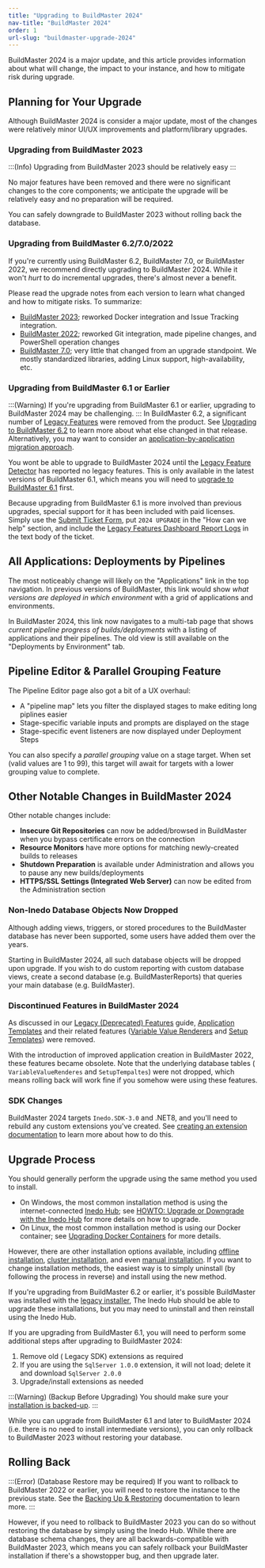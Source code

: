 ```yaml
---
title: "Upgrading to BuildMaster 2024"
nav-title: "BuildMaster 2024"
order: 1
url-slug: "buildmaster-upgrade-2024"
---
```


BuildMaster 2024 is a major update, and this article provides information about what will change, the impact to your instance, and how to mitigate risk during upgrade.

## Planning for Your Upgrade

Although BuildMaster 2024 is consider a major update, most of the changes were relatively minor UI/UX improvements and platform/library upgrades.

### Upgrading from BuildMaster 2023
:::(Info)
Upgrading from BuildMaster 2023 should be relatively easy
:::

No major features have been removed and there were no significant changes to the core components; we anticipate the upgrade will be relatively easy and no preparation will be required. 

You can safely downgrade to BuildMaster 2023 without rolling back the database.

### Upgrading from BuildMaster 6.2/7.0/2022

If you're currently using BuildMaster 6.2, BuildMaster 7.0, or BuildMaster 2022, we recommend directly upgrading to BuildMaster 2024. While it won't *hurt* to do incremental upgrades, there's almost never a benefit.

Please read the upgrade notes from each version to learn what changed and how to mitigate risks. To summarize:

* [BuildMaster 2023](/docs/buildmaster-upgrade-2023); reworked Docker integration and Issue Tracking integration. 
*  [BuildMaster 2022](/docs/buildmaster-upgrade-2022); reworked Git integration, made pipeline changes, and PowerShell operation changes
* [BuildMaster 7.0](/docs/buildmaster-upgrading-to-v7); very little that changed from an upgrade standpoint. We mostly standardized libraries, adding Linux support, high-availability, etc.


### Upgrading from BuildMaster 6.1 or Earlier
:::(Warning)
If you're upgrading from BuildMaster 6.1 or earlier, upgrading to BuildMaster 2024 may be challenging.
:::
In BuildMaster 6.2, a significant number of [Legacy Features](/docs/buildmaster/installation-maintenance/buildmaster-legacy/buildmaster-legacy-features) were removed from the product. See [Upgrading to BuildMaster 6.2](/docs/buildmaster-upgrading-to-6-2) to learn more about what else changed in that release. Alternatively, you may want to consider an [application-by-application migration approach](/docs/buildmaster/installation-maintenance/buildmaster-migrating-instance-to-new-server#migrating-applicationbyapplication).

You wont be able to upgrade to BuildMaster 2024 until the [Legacy Feature Detector](/docs/buildmaster/installation-maintenance/buildmaster-legacy/buildmaster-legacy-features#legacy-feature-detector) has reported no legacy features. This is only available in the latest versions of BuildMaster 6.1, which means you will need to [upgrade to BuildMaster 6.1](/docs/buildmaster-upgrading-to-6-1) first.

Because upgrading from BuildMaster 6.1 is more involved than previous upgrades, special support for it has been included with paid licenses. Simply use the [Submit Ticket Form](https://my.inedo.com/tickets/new), put `2024 UPGRADE` in the "How can we help" section, and include the [Legacy Features Dashboard Report Logs](/docs/buildmaster/installation-maintenance/buildmaster-legacy/buildmaster-legacy-features#legacy-feature-detector) in the text body of the ticket.

## All Applications: Deployments by Pipelines

The most noticeably change will likely on the "Applications" link in the top navigation. In previous versions of BuildMaster, this link would show *what versions are deployed in which environment* with a grid of applications and environments.

In BuildMaster 2024, this link now navigates to a multi-tab page that shows *current pipeline progress of builds/deployments* with a listing of applications and their pipelines.  The old view is still available on the "Deployments by Environment" tab.

## Pipeline Editor & Parallel Grouping Feature

The Pipeline Editor  page also got a bit of a UX overhaul:

* A "pipeline map" lets you filter the displayed stages to make editing long piplines easier
* Stage-specific variable inputs and prompts are displayed on the stage
* Stage-specific event listeners are now displayed under Deployment Steps

You can also specify a *parallel grouping* value on a stage target. When set (valid values are 1 to 99), this target will await for targets with a lower grouping value to complete.


## Other Notable Changes in BuildMaster 2024

Other notable changes include:
* **Insecure Git Repositories** can now be added/browsed in BuildMaster when you bypass certificate errors on the connection
* **Resource Monitors** have more options for matching newly-created builds to releases
* **Shutdown Preparation** is available under Administration and allows you to pause any new builds/deployments
* **HTTPS/SSL Settings (Integrated Web Server)** can now be edited from the Administration section

### Non-Inedo Database Objects Now Dropped

Although adding views, triggers, or stored procedures to the BuildMaster database has never been supported, some users have added them over the years.

Starting in BuildMaster 2024, all such database objects will be dropped upon upgrade. If you wish to do custom reporting with custom database views, create a
second database (e.g. BuildMasterReports) that queries your main database (e.g. BuildMaster).

### Discontinued Features in BuildMaster 2024

As discussed in our [Legacy (Deprecated) Features](/docs/buildmaster/installation-maintenance/buildmaster-legacy) guide, [Application Templates](/docs/buildmaster/installation-maintenance/buildmaster-legacy/buildmaster-legacy-application-templates) and their related features ([Variable Value Renderers](/docs/buildmaster/otterscript-execution-engine/buildmaster-variables/buildmaster-variables-customizing-display) and [Setup Templates](/docs/buildmaster/installation-maintenance/buildmaster-legacy/buildmaster-applications-concepts-setup-templates)) were removed.

With the introduction of improved application creation in BuildMaster 2022, these features became obsolete. Note that the underlying database tables ( `VariableValueRenderes` and `SetupTempaltes`) were not dropped, which means rolling back will work fine if you somehow were using these features.


### SDK Changes
BuildMaster 2024 targets `Inedo.SDK-3.0` and .NET8, and you'll need to rebuild any custom extensions you've created. See [creating an extension documentation](/docs/inedosdk/extending-inedo-tools-using-the-sdk/inedosdk-extending-creating) to learn more about how to do this.


## Upgrade Process
You should generally perform the upgrade using the same method you used to install.

* On Windows, the most common installation method is using the internet-connected [Inedo Hub](/docs/installation/windows/desktophub-overview); see  [HOWTO: Upgrade or Downgrade with the Inedo Hub](/docs/installation/windows/inedo-hub-upgrade-downgrade) for more details on how to upgrade.
* On Linux, the most common installation method is using our Docker container; see [Upgrading Docker Containers](/docs/installation/linux/installation-upgrading-docker-containers) for more details.

However, there are other installation options available, including [offline installation](/docs/installation/windows/desktophub-overview/desktophub-offline), [cluster installation](/docs/installation/high-availability-load-balancing/high-availability-load-balancing), and even [manual installation](/docs/installation/manual-installation). If you want to change installation methods, the easiest way is to simply uninstall (by following the process in reverse) and install using the new method.

If you're upgrading from BuildMaster 6.2 or earlier, it's possible BuildMaster was installed with the [legacy installer](/docs/installation/windows/installation-legacy-traditional-installer), The Inedo Hub should be able to upgrade these installations, but you may need to uninstall and then reinstall using the Inedo Hub. 

If you are upgrading from BuildMaster 6.1, you will need to perform some additional steps after upgrading to BuildMaster 2024:
1. Remove old ( Legacy SDK) extensions as required 
2. If you are using the `SqlServer 1.0.0` extension, it will not load; delete it and download `SqlServer 2.0.0`
3.  Upgrade/install  extensions as needed

:::(Warning) (Backup Before Upgrading)
You should make sure your [installation is backed-up](/docs/installation/backing-up-restoring).
:::

While you can upgrade from BuildMaster 6.1 and later to BuildMaster 2024 (i.e. there is no need to install intermediate versions), you can only rollback to BuildMaster 2023 without restoring your database.

## Rolling Back

:::(Error) (Database Restore may be required)
If you want to rollback to BuildMaster 2022 or earlier, you will need to restore the instance to the previous state. See the [Backing Up & Restoring](/docs/installation/backing-up-restoring) documentation to learn more.
:::

However, if you need to rollback to BuildMaster 2023 you can do so without restoring the database by simply using the Inedo Hub. While there are database schema changes, they are all backwards-compatible with BuildMaster 2023, which means you can safely rollback your BuildMaster installation if there's a showstopper bug, and then upgrade later.